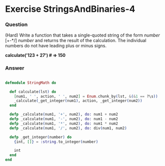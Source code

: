Exercise StringsAndBinaries-4
=============================

###  Question

(Hard) Write a function that takes a single-quoted string of the form *number* [+-*/] *number* and returns the result of the calculation. The individual numbers do not have leading plus or minus signs.

**calculate(’123 + 27’) # => 150**


### Answer

```elixir

defmodule StringMath do

  def calculate(lst) do
    [num1, ' ', action, ' ', num2] = Enum.chunk_by(lst, &(&1 == ?\s))
    _calculate(_get_integer(num1), action, _get_integer(num2))
  end

  defp _calculate(num1, '+', num2), do: num1 + num2
  defp _calculate(num1, '-', num2), do: num1 - num2
  defp _calculate(num1, '*', num2), do: num1 * num2
  defp _calculate(num1, '/', num2), do: div(num1, num2)

  defp _get_integer(number) do
    {int, []} = :string.to_integer(number)

    int
  end
end

```
